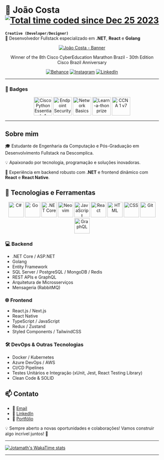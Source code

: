 

# 🤿 João Costa  <a href="https://wakatime.com/@018c9fc5-3ccc-466c-ae10-5fb37fb92384"><img src="https://wakatime.com/badge/user/018c9fc5-3ccc-466c-ae10-5fb37fb92384.svg?style=social" alt="Total time coded since Dec 25 2023" /></a> 

**`Creative (Developer/Designer)`**  <br/>
🚀 Desenvolvedor Fullstack especializado em **.NET**, **React** e **Golang**

<div align = "center">
    <a href="//github.com/jotamath/"><img src="https://github.com/jotamath/jotamath/assets/131292471/4d3d18cd-a87a-419f-8374-88abe2aaf788" alt="João Costa - Banner" title="My page"></a>
    <br>  
    <p>Winner of the 8th Cisco CyberEducation Marathon Brazil - 30th Edition Cisco Brazil Anniversary</p>
    <a href="//www.behance.net/jota_dsgn"><img src="http://img.shields.io/badge/Behance-1769ff?style=for-the-badge&logo=behance&logoColor=white" alt="Behance" title="See my design portfolio"></a>
    <a href="//www.instagram.com/_jmath"><img src="http://img.shields.io/badge/Instagram-%23E4405F.svg?style=for-the-badge&logo=Instagram&logoColor=white" alt="Instagram" title="Follow me on Instagram"></a>
    <a href="//www.linkedin.com/in/jotamath/"><img src="http://img.shields.io/badge/linkedin-%230077B5.svg?style=for-the-badge&logo=linkedin&logoColor=white" alt="LinkedIn" title="Contact me"></a>
    <hr>
</div>

### 🦡 Badges
<div align = "center">
	<a href="https://www.credly.com/badges/7ab8edb1-a1b0-41de-81f2-481d2327f5c4/public_url"><img width="60" src="https://github.com/jotamath/jotamath/assets/131292471/cb5ee0a1-c7a9-4f56-bd16-e3fba287a33c" alt="Cisco Python Essentials 1"></a>
	<a href="https://www.credly.com/badges/4fc25bc7-24cb-4ff7-9535-0c736d752c6d/public_url"><img width="60" src="https://github.com/jotamath/jotamath/assets/131292471/ae0c8bf2-180e-468e-ad7c-04d1c26abddd" alt="Endpoint Security"></a>
	<a href="https://www.credly.com/badges/35b48727-3732-493e-ab72-0d024282c4b1/public_url"><img width="60" src="https://github.com/jotamath/jotamath/assets/131292471/61b98e58-8dd0-4780-80b8-f9436d36386b" alt="Network Basics"></a>
	<a href="https://www.credly.com/badges/b0f3ee23-5723-494a-8273-9220429ba05c/public_url"><img width="60" src="https://github.com/jotamath/jotamath/assets/131292471/919b37e9-f579-43d5-9b09-04ad97a9d627" alt="Learn-a-thon prize"></a>
	<a href="https://www.credly.com/badges/5e726d6d-9a98-4ab6-942b-3bd393cb57e6/public_url"><img width="60" src="https://github.com/jotamath/jotamath/assets/131292471/106094d2-792d-4c20-84fc-6911f464eea9" alt="CCNA 1 v7"></a>
</div>

----

## Sobre mim
🎓 Estudante de Engenharia da Computação e Pós-Graduação em Desenvolvimento Fullstack na Descomplica. 

💡 Apaixonado por tecnologia, programação e soluções inovadoras.

📌 Experiência em backend robusto com **.NET** e frontend dinâmico com **React** e **React Native**.

## 🚀 Tecnologias e Ferramentas
<div align="center">
	<img width="50" src="https://raw.githubusercontent.com/marwin1991/profile-technology-icons/refs/heads/main/icons/c%23.png" alt="C#" title="C#"/>
	<img width="50" src="https://raw.githubusercontent.com/marwin1991/profile-technology-icons/refs/heads/main/icons/go.png" alt="Go" title="Go"/>
	<img width="50" src="https://raw.githubusercontent.com/marwin1991/profile-technology-icons/refs/heads/main/icons/_net_core.png" alt=".NET Core" title=".NET Core"/>
	<img width="50" src="https://raw.githubusercontent.com/marwin1991/profile-technology-icons/refs/heads/main/icons/neovim.png" alt="Neovim" title="Neovim"/>
	<img width="50" src="https://raw.githubusercontent.com/marwin1991/profile-technology-icons/refs/heads/main/icons/javascript.png" alt="JavaScript" title="JavaScript"/>
	<img width="50" src="https://raw.githubusercontent.com/marwin1991/profile-technology-icons/refs/heads/main/icons/react.png" alt="React" title="React"/>
	<img width="50" src="https://raw.githubusercontent.com/marwin1991/profile-technology-icons/refs/heads/main/icons/html.png" alt="HTML" title="HTML"/>
	<img width="50" src="https://raw.githubusercontent.com/marwin1991/profile-technology-icons/refs/heads/main/icons/css.png" alt="CSS" title="CSS"/>
	<img width="50" src="https://raw.githubusercontent.com/marwin1991/profile-technology-icons/refs/heads/main/icons/git.png" alt="Git" title="Git"/>
	<img width="50" src="https://raw.githubusercontent.com/marwin1991/profile-technology-icons/refs/heads/main/icons/graphql.png" alt="GraphQL" title="GraphQL"/>
</div>

### 💻 Backend
- .NET Core / ASP.NET
- Golang
- Entity Framework
- SQL Server / PostgreSQL / MongoDB / Redis
- REST APIs e GraphQL
- Arquitetura de Microsserviços
- Mensageria (RabbitMQ)

### 🌐 Frontend
- React.js / Next.js
- React Native
- TypeScript / JavaScript
- Redux / Zustand
- Styled Components / TailwindCSS

### 🛠️ DevOps & Outras Tecnologias
- Docker / Kubernetes
- Azure DevOps / AWS
- CI/CD Pipelines
- Testes Unitários e Integração (xUnit, Jest, React Testing Library)
- Clean Code & SOLID


## 📫 Contato
- 📧 [Email](mailto:joaomncosta0@gmail.com)
- 💼 [LinkedIn](https://www.linkedin.com/in/jotamath)
- 🚀 [Portfólio](https://jotamath.github.io/jm)

💡 Sempre aberto a novas oportunidades e colaborações! Vamos construir algo incrível juntos! 🚀

---

[![Jotamath's WakaTime stats](https://github-readme-stats.vercel.app/api/wakatime?username=@jotamath&bg_color=091D5B&title_color=EBE79D&text_color=E2DF99&border_radius=7&langs_count=5)](https://github.com/jotamath/github-readme-stats)

---

